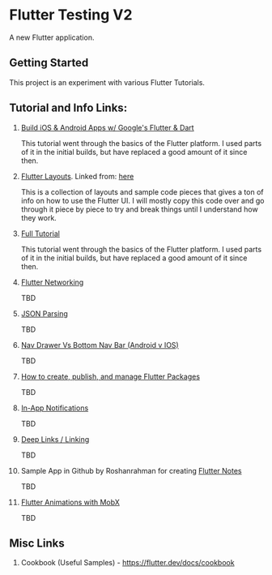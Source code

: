 # Flutter Testing V2

A new Flutter application.

## Getting Started

This project is an experiment with various Flutter Tutorials.

## Tutorial and Info Links:

01) [Build iOS & Android Apps w/ Google's Flutter & Dart](https://www.youtube.com/watch?v=6ZCz6Ylqk3A)

	This tutorial went through the basics of the Flutter platform. I used parts of it in the initial builds, but have replaced a good amount of it since then.
	
02) [Flutter Layouts](https://github.com/bizz84/layout-demo-flutter). Linked from: [here](https://www.youtube.com/watch?v=-zJ6CnOVndE&t=7s)

	This is a collection of layouts and sample code pieces that gives a ton of info on how to use the Flutter UI. 
	I will mostly copy this code over and go through it piece by piece to try and break things until I understand how they work.

03) [Full Tutorial](https://www.youtube.com/watch?v=GLSG_Wh_YWc) 

	This tutorial went through the basics of the Flutter platform. I used parts of it in the initial builds, but have replaced a good amount of it since then.

04) [Flutter Networking](https://medium.com/flutter-community/working-with-apis-in-flutter-8745968103e9)

	TBD

05) [JSON Parsing](https://medium.com/flutter-community/parsing-complex-json-in-flutter-747c46655f51) 

	TBD

05) [Nav Drawer Vs Bottom Nav Bar (Android v IOS)](https://medium.com/@mehmetf_71205/platform-specific-ui-with-flutter-7a4da3cc6ed)

	TBD

06) [How to create, publish, and manage Flutter Packages](https://medium.com/flutter-community/how-to-create-publish-and-manage-flutter-packages-b4f2cd2c6b90)

	TBD

07) [In-App Notifications](https://medium.com/flutter-community/in-app-notifications-in-flutter-9c1e92ea10b3)

	TBD

08) [Deep Links / Linking](https://medium.com/@denisov.shureg/deep-links-and-flutter-applications-how-to-handle-them-properly-8c9865af9283)

	TBD

09) Sample App in Github by Roshanrahman for creating [Flutter Notes](https://github.com/roshanrahman/flutter-notes-app)

	TBD

10) [Flutter Animations with MobX](https://crossingthestreams.io/combining-flutters-animatedlist-with-mobx/)

	TBD




## Misc Links

1) Cookbook (Useful Samples) - https://flutter.dev/docs/cookbook


